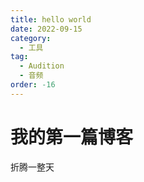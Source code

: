 ```yaml
---
title: hello world
date: 2022-09-15
category:
  - 工具
tag:
  - Audition
  - 音频
order: -16
---
```






# 我的第一篇博客

折腾一整天